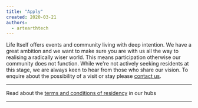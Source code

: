 ```yaml
---
title: "Apply"
created: 2020-03-21
authors: 
  - artearthtech
---
```


Life Itself offers events and community living with deep intention. We have a great ambition and we want to make sure you are with us all the way to realising a radically wiser world. This means participation otherwise our community does not function. While we're not actively seeking residents at this stage, we are always keen to hear from those who share our vision. To enquire about the possibility of a visit or stay please [contact us](https://lifeitself.org/contact/).

* * *

Read about the [terms and conditions of residency](https://tao.lifeitself.org/hubs/agreement/) in our hubs

* * *
